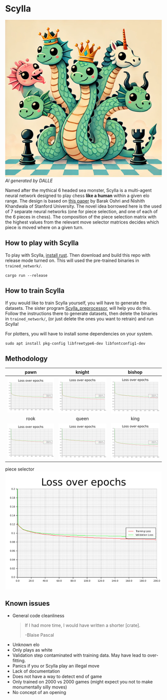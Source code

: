 # Scylla
![Scylla Graphic](Scylla.png)
*AI generated by DALLE*

Named after the mythical 6 headed sea monster, Scylla is a multi-agent neural network designed to play chess **like a human** within a given elo range. The design is based on [this paper](https://cs231n.stanford.edu/reports/2015/pdfs/ConvChess.pdf) by Barak Oshri and Nishith Khandwala of Stanford University. The novel idea borrowed here is the used of 7 separate neural networks (one for piece selection, and one of each of the 6 pieces in chess). The composition of the piece selection matrix with the highest values from the relevant move selector matrices decides which piece is moved where on a given turn.

## How to play with Scylla
To play with Scylla, [install rust](https://www.rust-lang.org/tools/install). Then download and build this repo with release mode turned on. This will used the pre-trained binaries in `trained_network/`.

```
cargo run --release
```

## How to train Scylla
If you would like to train Scylla yourself, you will have to generate the datasets. The sister program [Scylla_preprocessor](https://github.com/Nianzu/Scylla_preprocessor), will help you do this. Follow the instructions there to generate datasets, then delete the binaries in `trained_network/`, (or just delete the ones you want to retrain) and run Scylla!

For plotters, you will have to install some dependencies on your system.
```
sudo apt install pkg-config libfreetype6-dev libfontconfig1-dev
```
## Methodology

pawn            |  knight | bishop
:-------------------------:|:-------------------------:|:-------------------------:
![](pawn.png)  |  ![](knight.png) | ![](bishop.png)
rook            |  queen | king
![](rook.png)  |  ![](queen.png) | ![](king.png)
piece selector
![](pawn.png)

## Known issues

 * General code cleanliness
    > If I had more time, I would have written a shorter \[crate\]. 
    >
    > -Blaise Pascal
 * Unknown elo
 * Only plays as white
 * Validation step contaminated with training data. May have lead to over-fitting.
 * Panics if you or Scylla play an illegal move
 * Lack of documentation
 * Does not have a way to detect end of game
 * Only trained on 2000 vs 2000 games (might expect you not to make monumentally silly moves)
 * No concept of an opening

